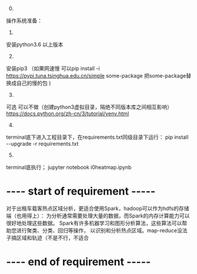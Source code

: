 0.
操作系统准备：



1.
安装python3.6 以上版本

2. 
安装pip3 
（如果网速慢 可以pip install -i https://pypi.tuna.tsinghua.edu.cn/simple some-package  把some-package替换成自己的慢的包 )

3.
可选  可以不做（创建python3虚拟目录，隔绝不同版本库之间相互影响）
https://docs.python.org/zh-cn/3/tutorial/venv.html

4.

terminal底下进入工程目录下，在requirements.txt同级目录下运行：
pip install --upgrade -r requirements.txt

5.
terminal底执行；
jupyter notebook i0heatmap.ipynb





# ---- start of requirement -----

对于出租车载客热点区域分析，更适合使用Spark，hadoop可以作为hdfs的存储端（也用得上）：
为分析通常需要处理大量的数据，而Spark的内存计算能力可以很好地处理这些数据。
Spark有许多机器学习和图形分析算法，这些算法可以帮助您进行聚类、分类、回归等操作，
以识别和分析热点区域。map-reduce没法子搞区域和轨迹（不是不行，不适合


# ----   end of requirement -----